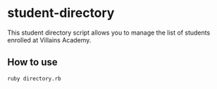 # student-directory #
 This student directory script allows you to manage the list of students enrolled at Villains Academy.

 ## How to use ##

 ```shell
 ruby directory.rb
 ```
